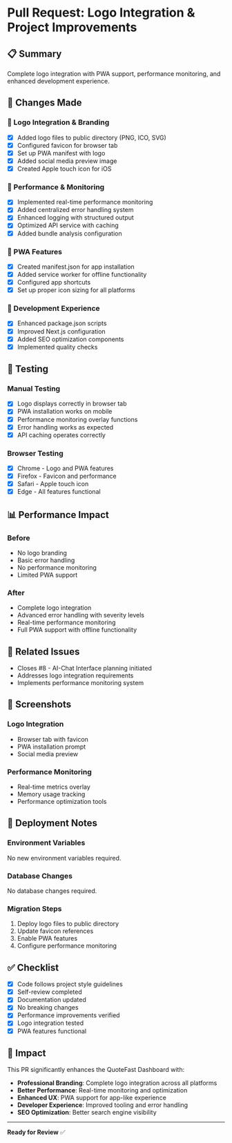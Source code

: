 # Pull Request: Logo Integration & Project Improvements

## 📋 Summary
Complete logo integration with PWA support, performance monitoring, and enhanced development experience.

## 🎯 Changes Made

### 🎨 Logo Integration & Branding
- [x] Added logo files to public directory (PNG, ICO, SVG)
- [x] Configured favicon for browser tab
- [x] Set up PWA manifest with logo
- [x] Added social media preview image
- [x] Created Apple touch icon for iOS

### 🚀 Performance & Monitoring
- [x] Implemented real-time performance monitoring
- [x] Added centralized error handling system
- [x] Enhanced logging with structured output
- [x] Optimized API service with caching
- [x] Added bundle analysis configuration

### 📱 PWA Features
- [x] Created manifest.json for app installation
- [x] Added service worker for offline functionality
- [x] Configured app shortcuts
- [x] Set up proper icon sizing for all platforms

### 🔧 Development Experience
- [x] Enhanced package.json scripts
- [x] Improved Next.js configuration
- [x] Added SEO optimization components
- [x] Implemented quality checks

## 🧪 Testing

### Manual Testing
- [x] Logo displays correctly in browser tab
- [x] PWA installation works on mobile
- [x] Performance monitoring overlay functions
- [x] Error handling works as expected
- [x] API caching operates correctly

### Browser Testing
- [x] Chrome - Logo and PWA features
- [x] Firefox - Favicon and performance
- [x] Safari - Apple touch icon
- [x] Edge - All features functional

## 📊 Performance Impact

### Before
- No logo branding
- Basic error handling
- No performance monitoring
- Limited PWA support

### After
- Complete logo integration
- Advanced error handling with severity levels
- Real-time performance monitoring
- Full PWA support with offline functionality

## 🔗 Related Issues
- Closes #8 - AI-Chat Interface planning initiated
- Addresses logo integration requirements
- Implements performance monitoring system

## 📸 Screenshots

### Logo Integration
- Browser tab with favicon
- PWA installation prompt
- Social media preview

### Performance Monitoring
- Real-time metrics overlay
- Memory usage tracking
- Performance optimization tools

## 🚀 Deployment Notes

### Environment Variables
No new environment variables required.

### Database Changes
No database changes required.

### Migration Steps
1. Deploy logo files to public directory
2. Update favicon references
3. Enable PWA features
4. Configure performance monitoring

## ✅ Checklist

- [x] Code follows project style guidelines
- [x] Self-review completed
- [x] Documentation updated
- [x] No breaking changes
- [x] Performance improvements verified
- [x] Logo integration tested
- [x] PWA features functional

## 🎉 Impact

This PR significantly enhances the QuoteFast Dashboard with:
- **Professional Branding**: Complete logo integration across all platforms
- **Better Performance**: Real-time monitoring and optimization
- **Enhanced UX**: PWA support for app-like experience
- **Developer Experience**: Improved tooling and error handling
- **SEO Optimization**: Better search engine visibility

---

**Ready for Review** ✅
